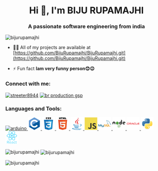 <h1 align="center">Hi 👋, I'm BIJU RUPAMAJHI</h1>
<h3 align="center">A passionate software engineering from india</h3>

<p align="left"> <img src="https://komarev.com/ghpvc/?username=bijurupamajhi&label=Profile%20views&color=0e75b6&style=flat" alt="bijurupamajhi" /> </p>

- 👨‍💻 All of my projects are available at [https://github.com/BijuRupamajhi/BijuRupamajhi.git](https://github.com/BijuRupamajhi/BijuRupamajhi.git)

- ⚡ Fun fact **Iam very funny person😊😉**

<h3 align="left">Connect with me:</h3>
<p align="left">
<a href="https://instagram.com/streeter8944" target="blank"><img align="center" src="https://raw.githubusercontent.com/rahuldkjain/github-profile-readme-generator/master/src/images/icons/Social/instagram.svg" alt="streeter8944" height="30" width="40" /></a>
<a href="https://www.youtube.com/c/br production gsp" target="blank"><img align="center" src="https://raw.githubusercontent.com/rahuldkjain/github-profile-readme-generator/master/src/images/icons/Social/youtube.svg" alt="br production gsp" height="30" width="40" /></a>
</p>

<h3 align="left">Languages and Tools:</h3>
<p align="left"> <a href="https://www.arduino.cc/" target="_blank" rel="noreferrer"> <img src="https://cdn.worldvectorlogo.com/logos/arduino-1.svg" alt="arduino" width="40" height="40"/> </a> <a href="https://www.cprogramming.com/" target="_blank" rel="noreferrer"> <img src="https://raw.githubusercontent.com/devicons/devicon/master/icons/c/c-original.svg" alt="c" width="40" height="40"/> </a> <a href="https://www.w3schools.com/css/" target="_blank" rel="noreferrer"> <img src="https://raw.githubusercontent.com/devicons/devicon/master/icons/css3/css3-original-wordmark.svg" alt="css3" width="40" height="40"/> </a> <a href="https://www.w3.org/html/" target="_blank" rel="noreferrer"> <img src="https://raw.githubusercontent.com/devicons/devicon/master/icons/html5/html5-original-wordmark.svg" alt="html5" width="40" height="40"/> </a> <a href="https://www.java.com" target="_blank" rel="noreferrer"> <img src="https://raw.githubusercontent.com/devicons/devicon/master/icons/java/java-original.svg" alt="java" width="40" height="40"/> </a> <a href="https://developer.mozilla.org/en-US/docs/Web/JavaScript" target="_blank" rel="noreferrer"> <img src="https://raw.githubusercontent.com/devicons/devicon/master/icons/javascript/javascript-original.svg" alt="javascript" width="40" height="40"/> </a> <a href="https://www.mysql.com/" target="_blank" rel="noreferrer"> <img src="https://raw.githubusercontent.com/devicons/devicon/master/icons/mysql/mysql-original-wordmark.svg" alt="mysql" width="40" height="40"/> </a> <a href="https://nodejs.org" target="_blank" rel="noreferrer"> <img src="https://raw.githubusercontent.com/devicons/devicon/master/icons/nodejs/nodejs-original-wordmark.svg" alt="nodejs" width="40" height="40"/> </a> <a href="https://www.oracle.com/" target="_blank" rel="noreferrer"> <img src="https://raw.githubusercontent.com/devicons/devicon/master/icons/oracle/oracle-original.svg" alt="oracle" width="40" height="40"/> </a> <a href="https://www.python.org" target="_blank" rel="noreferrer"> <img src="https://raw.githubusercontent.com/devicons/devicon/master/icons/python/python-original.svg" alt="python" width="40" height="40"/> </a> <a href="https://reactjs.org/" target="_blank" rel="noreferrer"> <img src="https://raw.githubusercontent.com/devicons/devicon/master/icons/react/react-original-wordmark.svg" alt="react" width="40" height="40"/> </a> </p>

<p><img align="left" src="https://github-readme-stats.vercel.app/api/top-langs?username=bijurupamajhi&show_icons=true&locale=en&layout=compact" alt="bijurupamajhi" /></p>

<p>&nbsp;<img align="center" src="https://github-readme-stats.vercel.app/api?username=bijurupamajhi&show_icons=true&locale=en" alt="bijurupamajhi" /></p>

<p><img align="center" src="https://github-readme-streak-stats.herokuapp.com/?user=bijurupamajhi&" alt="bijurupamajhi" /></p>
